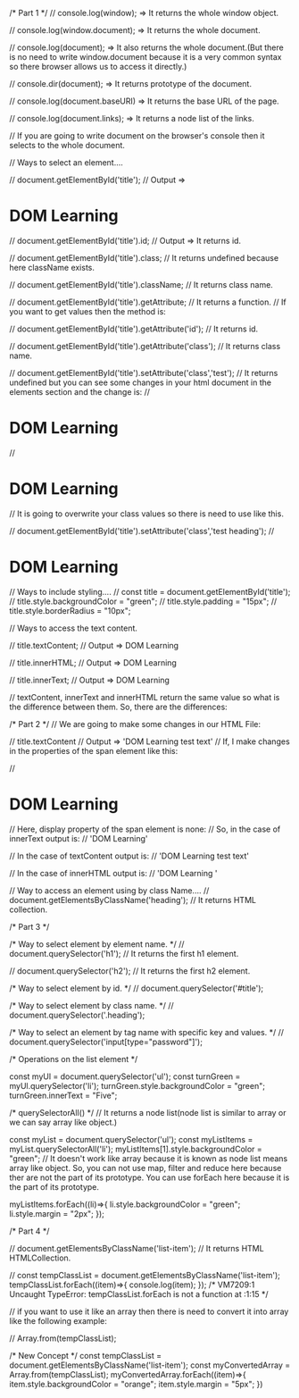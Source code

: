 <!-- Try it on your browser's console. -->


/*         Part 1          */
// console.log(window); => It returns the whole window object.

// console.log(window.document); => It returns the whole document.

// console.log(document); => It also returns the whole document.(But there is no need to write window.document because it is a very common syntax so there browser allows us to access it directly.)

// console.dir(document); => It returns prototype of the document.

// console.log(document.baseURI) => It returns the base URL of the page.

// console.log(document.links); => It returns a node list of the links.

// If you are going to write document on the browser's console then it selects to the whole document.

// Ways to select an element....

// document.getElementById('title');
// Output => <h1 id="title" class="heading">DOM Learning</h1>

// document.getElementById('title').id;
// Output => It returns id.

// document.getElementById('title').class;
// It returns undefined because here className exists. 

// document.getElementById('title').className;
// It returns class name.

// document.getElementById('title').getAttribute;
// It returns a function.
// If you want to get values then the method is:

// document.getElementById('title').getAttribute('id');
// It returns id.

// document.getElementById('title').getAttribute('class');
// It returns class name.

// document.getElementById('title').setAttribute('class','test');
// It returns undefined but you can see some changes in your html document in the elements section and the change is:
// <h1 id="title" class="heading">DOM Learning</h1>
// <h1 id="title" class="test">DOM Learning</h1>

// It is going to overwrite your class values so there is need to use like this.

// document.getElementById('title').setAttribute('class','test heading');
// <h1 id="title" class="test heading">DOM Learning</h1>

// Ways to include styling....
// const title = document.getElementById('title');
// title.style.backgroundColor = "green";
// title.style.padding = "15px";
// title.style.borderRadius = "10px";

// Ways to access the text content.

// title.textContent;
// Output => DOM Learning

// title.innerHTML;
// Output => DOM Learning

// title.innerText;
// Output => DOM Learning

// textContent, innerText and innerHTML return the same value so what is the difference between them. So, there are the differences:


/*      Part 2        */
// We are going to make some changes in our HTML File:

// title.textContent
// Output => 'DOM Learning test text'
// If, I make changes in the properties of the span element like this:

// <h1 id="title" class="heading">DOM Learning <span style="display: none;">test text</span></h1>
// Here, display property of the span element is none:
// So, in the case of innerText output is:
// 'DOM Learning'

// In the case of textContent output is:
// 'DOM Learning test text'

// In the case of innerHTML output is:
// 'DOM Learning <span style="display: none;">test text</span>'

// Way to access an element using by class Name....
// document.getElementsByClassName('heading');
// It returns HTML collection.


/*         Part 3       */

/* Way to select element by element name. */
// document.querySelector('h1');
// It returns the first h1 element.

// document.querySelector('h2');
// It returns the first h2 element.

/* Way to select element by id. */
// document.querySelector('#title');

/* Way to select element by class name. */
// document.querySelector('.heading');

/* Way to select an element by tag name with specific key and values. */
// document.querySelector('input[type="password"]');

/* Operations on the list element */

const myUl = document.querySelector('ul');
const turnGreen = myUl.querySelector('li');
turnGreen.style.backgroundColor = "green";
turnGreen.innerText = "Five";

/* querySelectorAll() */
// It returns a node list(node list is similar to array or we can say array like object.)

const myList = document.querySelector('ul');
const myListItems = myList.querySelectorAll('li');
myListItems[1].style.backgroundColor = "green";
// It doesn't work like array because it is known as node list means array like object. So, you can not use map, filter and reduce here because ther are not the part of its prototype. You can use forEach here because it is the part of its prototype.

myListItems.forEach((li)=>{
    li.style.backgroundColor = "green";
    li.style.margin = "2px";
});

/*       Part 4       */

// document.getElementsByClassName('list-item');
// It returns HTML HTMLCollection.

// const tempClassList = document.getElementsByClassName('list-item');
tempClassList.forEach((item)=>{
    console.log(item);
});
/* 
VM7209:1 Uncaught TypeError: tempClassList.forEach is not a function at <anonymous>:1:15
*/

//  if you want to use it like an array then there is need to convert it into array like the following example:

// Array.from(tempClassList);


/* New Concept */
const tempClassList = document.getElementsByClassName('list-item');
const myConvertedArray = Array.from(tempClassList);
myConvertedArray.forEach((item)=>{
    item.style.backgroundColor = "orange";
    item.style.margin = "5px";
})